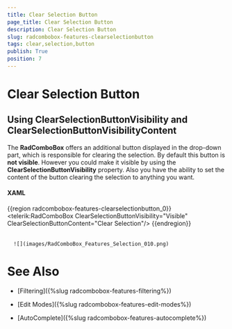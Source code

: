 ```yaml
---
title: Clear Selection Button
page_title: Clear Selection Button
description: Clear Selection Button
slug: radcombobox-features-clearselectionbutton
tags: clear,selection,button
publish: True
position: 7
---
```


# Clear Selection Button



## Using ClearSelectionButtonVisibility and ClearSelectionButtonVisibilityContent

The __RadComboBox__ offers an additional button displayed in the drop-down part, which is responsible for clearing the selection. By default this button is __not visible__. However you could make it visible by using the __ClearSelectionButtonVisibility__ property. Also you have the ability to set the content of the button clearing the selection to anything you want.

#### __XAML__

{{region radcombobox-features-clearselectionbutton_0}}
	<telerik:RadComboBox ClearSelectionButtonVisibility="Visible" ClearSelectionButtonContent="Clear Selection"/>
	{{endregion}}




         
      ![](images/RadComboBox_Features_Selection_010.png)

# See Also

 * [Filtering]({%slug radcombobox-features-filtering%})

 * [Edit Modes]({%slug radcombobox-features-edit-modes%})

 * [AutoComplete]({%slug radcombobox-features-autocomplete%})
